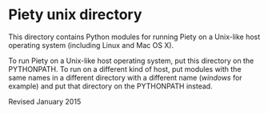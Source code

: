 
Piety unix directory
====================

This directory contains Python modules for running Piety on a
Unix-like host operating system (including Linux and Mac OS X).

To run Piety on a Unix-like host operating system, put this directory
on the PYTHONPATH.  To run on a different kind of host, put modules
with the same names in a different directory with a different name
(*windows* for example) and put that directory on the PYTHONPATH
instead.

Revised January 2015
